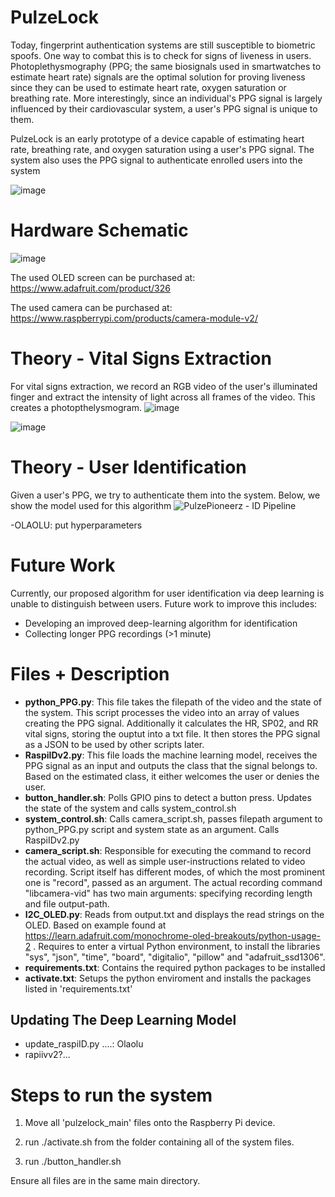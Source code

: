 # PulzeLock
Today, fingerprint authentication systems are still susceptible to biometric spoofs. One way to combat this is to check for signs of liveness in users. Photoplethysmography (PPG; the same biosignals used in smartwatches to estimate heart rate) signals are the optimal solution for proving liveness since they can be used to estimate heart rate, oxygen saturation or breathing rate. More interestingly, since an individual's PPG signal is largely influenced by their cardiovascular system, a user's PPG signal is unique to them.

PulzeLock is an early prototype of a device capable of estimating heart rate, breathing rate, and oxygen saturation using a user's PPG signal. The system also uses the PPG signal to authenticate enrolled users into the system  

![image](https://github.com/user-attachments/assets/8f85869d-9372-4721-8a69-4964229d7417)


# Hardware Schematic
![image](https://github.com/user-attachments/assets/5a2d26fb-f585-448d-b378-17aca690949c)

The used OLED screen can be purchased at:
https://www.adafruit.com/product/326

The used camera can be purchased at:
https://www.raspberrypi.com/products/camera-module-v2/

# Theory - Vital Signs Extraction
For vital signs extraction, we record an RGB video of the user's illuminated finger and extract the intensity of light across all frames of the video. This creates a photopthelysmogram.
![image](https://github.com/user-attachments/assets/4a080818-9605-46e4-bff2-b64f43495168)

![image](https://github.com/user-attachments/assets/4b78aae6-d9e1-40ac-9eab-ceb596b92426)

# Theory - User Identification
Given a user's PPG, we try to authenticate them into the system. Below, we show the model used for this algorithm
![PulzePioneerz - ID Pipeline](https://github.com/user-attachments/assets/d1fbcd06-75e5-40d8-8c0b-fb9a890a3d72)

-OLAOLU: put hyperparameters


# Future Work
Currently, our proposed algorithm for user identification via deep learning is unable to distinguish between users. Future work to improve this includes:
+ Developing an improved deep-learning algorithm for identification
+ Collecting longer PPG recordings (>1 minute)

# Files + Description
- **python_PPG.py**: This file takes the filepath of the video and the state of the system. This script processes the video into an array of values creating the PPG signal. Additionally it calculates the HR, SP02, and RR vital signs, storing the ouptut into a txt file. It then stores the PPG signal as a JSON to be used by other scripts later. 
- **RaspiIDv2.py**: This file loads the machine learning model, receives the PPG signal as an input and outputs the class that the signal belongs to. Based on the estimated class, it either welcomes the user or denies the user.
- **button_handler.sh**: Polls GPIO pins to detect a button press. Updates the state of the system and calls system_control.sh
- **system_control.sh**: Calls camera_script.sh, passes filepath argument to python_PPG.py script and system state as an argument. Calls RaspiIDv2.py
- **camera_script.sh**: Responsible for executing the command to record the actual video, as well as simple user-instructions related to video recording. Script itself has different modes, of which the most prominent one is "record", passed as an argument. The actual recording command "libcamera-vid" has two main arguments: specifying recording length and file output-path.
- **I2C_OLED.py**: Reads from output.txt and displays the read strings on the OLED. Based on example found at https://learn.adafruit.com/monochrome-oled-breakouts/python-usage-2 . Requires to enter a virtual Python environment, to install the libraries "sys", "json", "time", "board", "digitalio", "pillow" and "adafruit_ssd1306".
- **requirements.txt**: Contains the required python packages to be installed
- **activate.txt**: Setups the python enviroment and installs the packages listed in 'requirements.txt'

## Updating The Deep Learning Model
- update_raspiID.py ....: Olaolu
- rapiivv2?... 
# Steps to run the system

1. Move all 'pulzelock_main' files onto the Raspberry Pi device.

2. run ./activate.sh from the folder containing all of the system files.

3. run ./button_handler.sh 

Ensure all files are in the same main directory.
